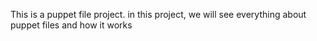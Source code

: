 This is a puppet file project. in this project, we will see everything about puppet files and how it works
